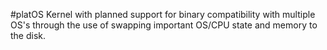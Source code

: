 #platOS
Kernel with planned support for binary compatibility with multiple OS's through the use of swapping important OS/CPU state and memory to the disk.
